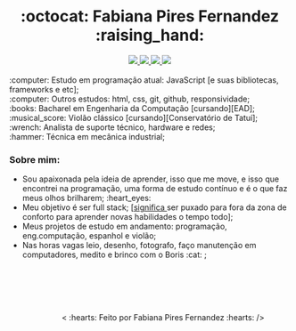 <h1 align="center"> :octocat: Fabiana Pires Fernandez :raising_hand: </h1>
<div align="center">
<a href="https://www.linkedin.com/in/fabiana-pires-fernandez/"><img src="https://img.shields.io/badge/Linkedin-blue"> </a>
<a href="mailto:fabianapiresfernandez@gmail.com"><img src="https://img.shields.io/badge/Email-ff69b4"> </a>
<a href="https://github.com/fabiana-pires-fernandez"><img src="https://img.shields.io/badge/Github-blueviolet"> </a>
<a href="https://t.me/fabianapiresfernandez"><img src="https://img.shields.io/badge/Telegram-gray"> </a>
</div>
<br>
:computer: Estudo em programação atual: JavaScript [e suas bibliotecas, frameworks e etc]; 
<br>
:computer: Outros estudos: html, css, git, github, responsividade; 
<br>
:books: Bacharel em Engenharia da Computação [cursando][EAD]; 
<br>
:musical_score: Violão clássico [cursando][Conservatório de Tatuí]; 
<br>
:wrench: Analista de suporte técnico, hardware e redes; 
<br>
:hammer: Técnica em mecânica industrial; 
<br>
<h3>Sobre mim:</h3>
<ul>
  <li>Sou apaixonada pela ideia de aprender, isso que me move, e isso que encontrei na programação, uma forma de estudo contínuo e é o que faz meus olhos brilharem; :heart_eyes: </li>
  <li> Meu objetivo é ser full stack; [<a href="https://movile.blog/desenvolvimento-full-stack-o-que-significa-ser-um-profissional-completo/" >significa </a> ser puxado para fora da zona de conforto para aprender novas habilidades o tempo todo];
  <li>Meus projetos de estudo em andamento: programação, eng.computação, espanhol e violão;</li>
  <li>Nas horas vagas leio, desenho, fotografo, faço manutenção em computadores, medito e brinco com o Boris :cat: ; </li>
<ul>
<br>
<br>
<br>
<br>  

  
  
 
<p align="center">< :hearts: Feito por Fabiana Pires Fernandez :hearts: /></p>
